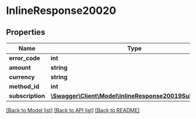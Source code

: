 # InlineResponse20020

## Properties
Name | Type | Description | Notes
------------ | ------------- | ------------- | -------------
**error_code** | **int** |  | [optional] 
**amount** | **string** |  | [optional] 
**currency** | **string** |  | [optional] 
**method_id** | **int** |  | [optional] 
**subscription** | [**\Swagger\Client\Model\InlineResponse20019Subscription**](InlineResponse20019Subscription.md) |  | [optional] 

[[Back to Model list]](../../README.md#documentation-for-models) [[Back to API list]](../../README.md#documentation-for-api-endpoints) [[Back to README]](../../README.md)

